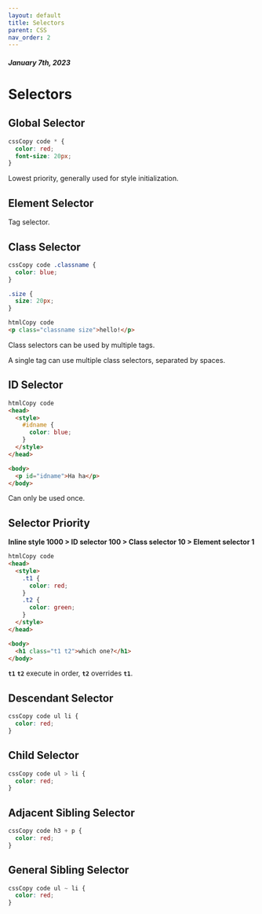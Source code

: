 ```yaml
---
layout: default
title: Selectors
parent: CSS
nav_order: 2
---
```


#### _January 7th, 2023_

# **Selectors**

## **Global Selector**

```css
cssCopy code * {
  color: red;
  font-size: 20px;
}
```

Lowest priority, generally used for style initialization.

## **Element Selector**

Tag selector.

## **Class Selector**

```css
cssCopy code .classname {
  color: blue;
}

.size {
  size: 20px;
}
```

```html
htmlCopy code
<p class="classname size">hello!</p>
```

Class selectors can be used by multiple tags.

A single tag can use multiple class selectors, separated by spaces.

## **ID Selector**

```html
htmlCopy code
<head>
  <style>
    #idname {
      color: blue;
    }
  </style>
</head>

<body>
  <p id="idname">Ha ha</p>
</body>
```

Can only be used once.

## **Selector Priority**

**Inline style 1000 > ID selector 100 > Class selector 10 > Element selector 1**

```html
htmlCopy code
<head>
  <style>
    .t1 {
      color: red;
    }
    .t2 {
      color: green;
    }
  </style>
</head>

<body>
  <h1 class="t1 t2">which one?</h1>
</body>
```

**`t1`** **`t2`** execute in order, **`t2`** overrides **`t1`**.

## **Descendant Selector**

```css
cssCopy code ul li {
  color: red;
}
```

## **Child Selector**

```css
cssCopy code ul > li {
  color: red;
}
```

## **Adjacent Sibling Selector**

```css
cssCopy code h3 + p {
  color: red;
}
```

## **General Sibling Selector**

```css
cssCopy code ul ~ li {
  color: red;
}
```
